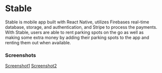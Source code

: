 # Stable

Stable is mobile app built with React Native, utilizes Firebases real-time database, storage, and authentication, and Stripe to process the payments. With Stable, users are able to rent parking spots on the go as well as making some extra money by adding their parking spots to the app and renting them out when available. 

### Screenshots
[Screenshot1](https://github.com/aaronjparsons/Final-Project/blob/master/docs/ss1.png)
[Screenshot2](https://github.com/aaronjparsons/Final-Project/blob/master/docs/ss2.png)

